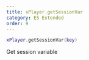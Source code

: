 ```yaml
---
title: xPlayer.getSessionVar
category: ES Extended
order: 9
---
```


```lua
xPlayer.getSessionVar(key)
```

Get session variable
